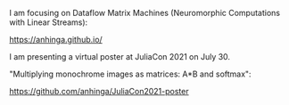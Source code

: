 I am focusing on Dataflow Matrix Machines (Neuromorphic Computations with Linear Streams):

https://anhinga.github.io/

I am presenting a virtual poster at JuliaCon 2021 on July 30.

"Multiplying monochrome images as matrices: A*B and softmax":

https://github.com/anhinga/JuliaCon2021-poster


<!--
**anhinga/anhinga** is a ✨ _special_ ✨ repository because its `README.md` (this file) appears on your GitHub profile.

Here are some ideas to get you started:

- 🔭 I’m currently working on ...
- 🌱 I’m currently learning ...
- 👯 I’m looking to collaborate on ...
- 🤔 I’m looking for help with ...
- 💬 Ask me about ...
- 📫 How to reach me: ...
- 😄 Pronouns: ...
- ⚡ Fun fact: ...
-->
